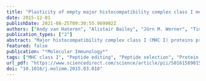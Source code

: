 ```yaml
---
title: "Plasticity of empty major histocompatibility complex class I molecules determines peptide-selector function"
date: 2015-12-01
publishDate: 2021-08-25T09:30:55.969902Z
authors: ["Andy van Hateren", "Alistair Bailey", "Jörn M. Werner", "Tim Elliott"]
publication_types: ["2"]
abstract: "Major histocompatibility complex class I (MHC I) proteins provide protection from intracellular pathogens and cancer via each of a cell's MHC I molecules binding and presenting a peptide to cytotoxic T lymphocytes. MHC I genes are highly polymorphic and can have significant diversity, with polymorphisms predominantly localised in the peptide-binding groove where they can change peptide-binding specificity. However, polymorphic residues may also determine other functional properties, such as how dependent MHC I alleles are on the peptide-loading complex for optimal acquisition of peptide cargo. We describe how differences in the peptide-binding properties of two MHC I alleles correlates with altered conformational flexibility in the peptide-empty state. We hypothesise that plasticity is an intrinsic property encoded by the protein sequence, and that co-ordinated movements of the membrane-proximal and membrane-distal domains collectively determines how dependent MHC I are on the peptide-loading complex for efficient assembly with high affinity peptides."
featured: false
publication: "*Molecular Immunology*"
tags: ["MHC class I", "Peptide editing", "Peptide selection", "Protein plasticity", "Tapasin"]
url_pdf: "https://www.sciencedirect.com/science/article/pii/S0161589015001145"
doi: "10.1016/j.molimm.2015.03.010"
---
```


